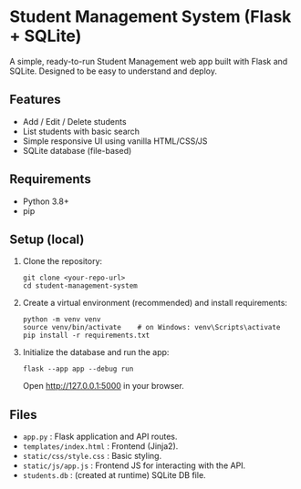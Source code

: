 # Student Management System (Flask + SQLite)

A simple, ready-to-run Student Management web app built with Flask and SQLite.
Designed to be easy to understand and deploy. 

## Features
- Add / Edit / Delete students
- List students with basic search
- Simple responsive UI using vanilla HTML/CSS/JS
- SQLite database (file-based)

## Requirements
- Python 3.8+
- pip

## Setup (local)
1. Clone the repository:
   ```
   git clone <your-repo-url>
   cd student-management-system
   ```
2. Create a virtual environment (recommended) and install requirements:
   ```
   python -m venv venv
   source venv/bin/activate    # on Windows: venv\Scripts\activate
   pip install -r requirements.txt
   ```
3. Initialize the database and run the app:
   ```
   flask --app app --debug run
   ```
   Open http://127.0.0.1:5000 in your browser.

## Files
- `app.py` : Flask application and API routes.
- `templates/index.html` : Frontend (Jinja2).
- `static/css/style.css` : Basic styling.
- `static/js/app.js` : Frontend JS for interacting with the API.
- `students.db` : (created at runtime) SQLite DB file.
